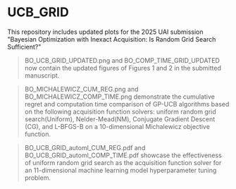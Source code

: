 # UCB_GRID

This repository includes updated plots for the 2025 UAI submission "Bayesian Optimization with Inexact Acquisition:
Is Random Grid Search Sufficient?"

> BO_UCB_GRID_UPDATED.png and BO_COMP_TIME_GRID_UPDATED now contain the updated figures of Figures 1 and 2 in the submitted manuscript.

> BO_MICHALEWICZ_CUM_REG.png and BO_MICHALEWICZ_COMP_TIME.png demonstrate the cumulative regret and computation time comparison of GP-UCB algorithms based on the following acquisition function solvers: uniform random grid search(Uniform), Nelder-Mead(NM), Conjugate Gradient Descent (CG), and L-BFGS-B on a 10-dimensional Michalewicz objective function.

> BO_UCB_GRID_automl_CUM_REG.pdf and BO_UCB_GRID_automl_COMP_TIME.pdf showcase the effectiveness of uniform random grid search as the acquisition function solver for an 11-dimensional machine learning model hyperparameter tuning problem.
